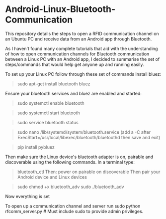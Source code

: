 # Android-Linux-Bluetooth-Communication
This repository details the steps to open a RFID communication channel on an Ubuntu PC and receive data from an Android app through Bluetooth.

As I haven't found many complete tutorials that aid with the understanding of how to open communication channels for Bluetooth communication between a Linux PC with an Android app, I decided to summarise the set of steps/commands that would help get anyone up and running easily.

To set up your Linux PC follow through these set of commands
Install bluez:
> sudo apt-get install bluetooth bluez

Ensure your bluetooth services and bluez are enabled and started:
> sudo systemctl enable bluetooth

> sudo systemctl start bluetooth

> sudo service bluetooth status

> sudo nano /lib/systemd/system/bluetooth.service 
(add a -C after ExecStart=/usr/local/libexec/bluetooth/bluetoothd then save and exit)

> pip install pybluez 

Then make sure the Linux device's bluetooth adapter is on, pairable and discoverable using the following commands.
In a terminal type:
> bluetooth_ctl
Then:
> power on
> pairable on
> discoverable
Then pair your Android device and Linux devices

> sudo chmod +x bluetooth_adv
> sudo ./bluetooth_adv

Now everything is set

To open up a communication channel and server run
sudo python rfcomm_server.py # Must include sudo to provide admin privileges.
